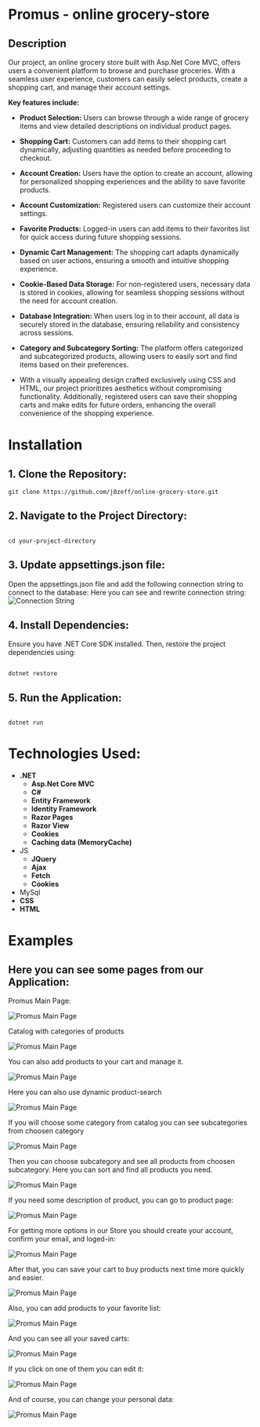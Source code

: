 # **Promus - online grocery-store**
## Description


Our project, an online grocery store built with Asp.Net Core MVC, offers users a convenient platform to browse and purchase groceries.
With a seamless user experience, customers can easily select products, create a shopping cart, and manage their account settings.

**Key features include:**

+ **Product Selection:** Users can browse through a wide range of grocery items and view detailed descriptions on individual product pages.

+ **Shopping Cart:** Customers can add items to their shopping cart dynamically, adjusting quantities as needed before proceeding to checkout.

+ **Account Creation:** Users have the option to create an account, allowing for personalized shopping experiences and the ability to save favorite products.

+ **Account Customization:** Registered users can customize their account settings.

+ **Favorite Products:** Logged-in users can add items to their favorites list for quick access during future shopping sessions.

+ **Dynamic Cart Management:** The shopping cart adapts dynamically based on user actions, ensuring a smooth and intuitive shopping experience.

+ **Cookie-Based Data Storage:** For non-registered users, necessary data is stored in cookies, allowing for seamless shopping sessions without the need for account creation.

+ **Database Integration:** When users log in to their account, all data is securely stored in the database, ensuring reliability and consistency across sessions.

+ **Category and Subcategory Sorting:** The platform offers categorized and subcategorized products, allowing users to easily sort and find items based on their preferences.

+ With a visually appealing design crafted exclusively using CSS and HTML, our project prioritizes aesthetics without compromising functionality. Additionally, registered users can save their shopping carts and make edits for future orders, enhancing the overall convenience of the shopping experience.

# Installation

## 1. Clone the Repository:
```
git clone https://github.com/j0zeff/online-grocery-store.git

```
## 2. Navigate to the Project Directory:
```

cd your-project-directory
```

## 3. Update appsettings.json file:
Open the appsettings.json file and add the following connection string to connect to the database:
Here you can see and rewrite connection string:
![Connection String](Project_images/connection%20string.jpg)

## 4. Install Dependencies:
Ensure you have .NET Core SDK installed. Then, restore the project dependencies using:
```

dotnet restore
```

## 5. Run the Application:
```

dotnet run
```

# Technologies Used:
+ **.NET**
  + **Asp.Net Core MVC**
  + **C#**
  + **Entity Framework**
  + **Identity Framework**
  + **Razor Pages**
  +  **Razor View**
  +  **Cookies**
  +  **Caching data (MemoryCache)**
+ JS
  + **JQuery**
  + **Ajax**
  + **Fetch**
  + **Cookies**
+ MySql
+ **CSS**
+ **HTML**


# Examples
## Here you can see some pages from our Application:
Promus Main Page:

![Promus Main Page](Project_images/mainPage.jpg)

Catalog with categories of products

![Promus Main Page](Project_images/mainPageCatalog.jpg)

You can also add products to your cart and manage it.

![Promus Main Page](Project_images/mainPageCart.jpg)

Here you can also use dynamic product-search

![Promus Main Page](Project_images/mainPageSearch.jpg) 

If you will choose some category from catalog you can see subcategories from choosen category

![Promus Main Page](Project_images/CategoriesPage.jpg)

Then you can choose subcategory and see all products from choosen subcategory.
Here you can sort and find all products you need.

![Promus Main Page](Project_images/ProductsPage.jpg)

If you need some description of product, you can go to product page:

![Promus Main Page](Project_images/ProductPage.jpg)

For getting more options in our Store you should create your account, confirm your email, and loged-in:

![Promus Main Page](Project_images/Registration.jpg) 

After that, you can save your cart to buy products next time more quickly and easier.

![Promus Main Page](Project_images/PersonalShelf.jpg) 

Also, you can add products to your favorite list:

![Promus Main Page](Project_images/UserFavoriteProducts.jpg) 

And you can see all your saved carts:

![Promus Main Page](Project_images/UserPersonalShelfs.jpg) 

If you click on one of them you can edit it:

![Promus Main Page](Project_images/UserPersonalShelfEditor.jpg) 

And of course, you can change your personal data:


![Promus Main Page](Project_images/UserSettings.jpg) 






